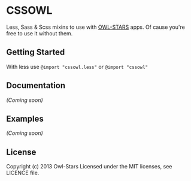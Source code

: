 # CSSOWL

Less, Sass & Scss mixins to use with [OWL-STARS](http://www.owl-stars.com) apps.
Of cause you're free to use it without them.

## Getting Started

With less use `@import "cssowl.less"` or `@import "cssowl"`

## Documentation
_(Coming soon)_

## Examples
_(Coming soon)_

## License
Copyright (c) 2013 Owl-Stars
Licensed under the MIT licenses, see LICENCE file.
